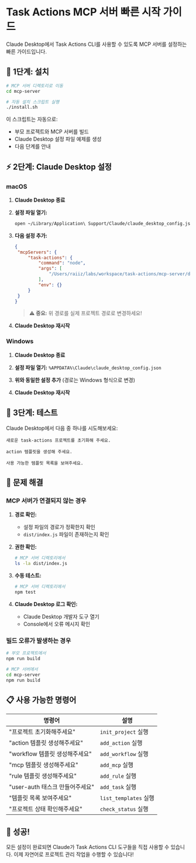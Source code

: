 # Task Actions MCP 서버 빠른 시작 가이드

Claude Desktop에서 Task Actions CLI를 사용할 수 있도록 MCP 서버를 설정하는 빠른 가이드입니다.

## 🚀 1단계: 설치

```bash
# MCP 서버 디렉토리로 이동
cd mcp-server

# 자동 설치 스크립트 실행
./install.sh
```

이 스크립트는 자동으로:

- 부모 프로젝트와 MCP 서버를 빌드
- Claude Desktop 설정 파일 예제를 생성
- 다음 단계를 안내

## ⚡ 2단계: Claude Desktop 설정

### macOS

1. **Claude Desktop 종료**

2. **설정 파일 열기:**

   ```bash
   open ~/Library/Application\ Support/Claude/claude_desktop_config.json
   ```

3. **다음 설정 추가:**

   ```json
   {
   	"mcpServers": {
   		"task-actions": {
   			"command": "node",
   			"args": [
   				"/Users/raiiz/labs/workspace/task-actions/mcp-server/dist/index.js"
   			],
   			"env": {}
   		}
   	}
   }
   ```

   > **⚠️ 중요:** 위 경로를 실제 프로젝트 경로로 변경하세요!

4. **Claude Desktop 재시작**

### Windows

1. **Claude Desktop 종료**

2. **설정 파일 열기:** `%APPDATA%\Claude\claude_desktop_config.json`

3. **위와 동일한 설정 추가** (경로는 Windows 형식으로 변경)

4. **Claude Desktop 재시작**

## 🎯 3단계: 테스트

Claude Desktop에서 다음 중 하나를 시도해보세요:

```
새로운 task-actions 프로젝트를 초기화해 주세요.
```

```
action 템플릿을 생성해 주세요.
```

```
사용 가능한 템플릿 목록을 보여주세요.
```

## 🔧 문제 해결

### MCP 서버가 연결되지 않는 경우

1. **경로 확인:**

   - 설정 파일의 경로가 정확한지 확인
   - `dist/index.js` 파일이 존재하는지 확인

2. **권한 확인:**

   ```bash
   # MCP 서버 디렉토리에서
   ls -la dist/index.js
   ```

3. **수동 테스트:**

   ```bash
   # MCP 서버 디렉토리에서
   npm test
   ```

4. **Claude Desktop 로그 확인:**
   - Claude Desktop 개발자 도구 열기
   - Console에서 오류 메시지 확인

### 빌드 오류가 발생하는 경우

```bash
# 부모 프로젝트에서
npm run build

# MCP 서버에서
cd mcp-server
npm run build
```

## 📋 사용 가능한 명령어

| 명령어                          | 설명                  |
| ------------------------------- | --------------------- |
| "프로젝트 초기화해주세요"       | `init_project` 실행   |
| "action 템플릿 생성해주세요"    | `add_action` 실행     |
| "workflow 템플릿 생성해주세요"  | `add_workflow` 실행   |
| "mcp 템플릿 생성해주세요"       | `add_mcp` 실행        |
| "rule 템플릿 생성해주세요"      | `add_rule` 실행       |
| "user-auth 태스크 만들어주세요" | `add_task` 실행       |
| "템플릿 목록 보여주세요"        | `list_templates` 실행 |
| "프로젝트 상태 확인해주세요"    | `check_status` 실행   |

## 🎉 성공!

모든 설정이 완료되면 Claude가 Task Actions CLI 도구들을 직접 사용할 수 있습니다.
이제 자연어로 프로젝트 관리 작업을 수행할 수 있습니다!
